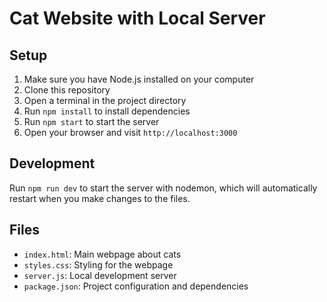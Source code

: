 # Cat Website with Local Server

## Setup
1. Make sure you have Node.js installed on your computer
2. Clone this repository
3. Open a terminal in the project directory
4. Run `npm install` to install dependencies
5. Run `npm start` to start the server
6. Open your browser and visit `http://localhost:3000`

## Development
Run `npm run dev` to start the server with nodemon, which will automatically restart when you make changes to the files.

## Files
- `index.html`: Main webpage about cats
- `styles.css`: Styling for the webpage
- `server.js`: Local development server
- `package.json`: Project configuration and dependencies